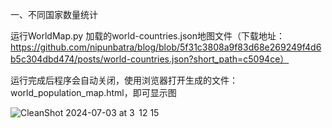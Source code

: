 一、不同国家数量统计

运行WorldMap.py
加载的world-countries.json地图文件（下载地址：https://github.com/nipunbatra/blog/blob/5f31c3808a9f83d68e269249f4d6b5c304dbd474/posts/world-countries.json?short_path=c5094ce）

运行完成后程序会自动关闭，使用浏览器打开生成的文件：world_population_map.html，即可显示图

![CleanShot 2024-07-03 at 3  12 15](https://github.com/jay-snow-333/LiteratureReview-Plot/assets/65955454/2791d6d5-fe28-49d0-96bf-2b158cce781b)


